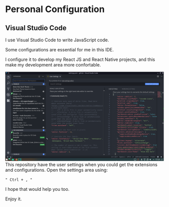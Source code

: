# Personal Configuration
## Visual Studio Code
I use Visual Studio Code to write JavaScript code.

Some configurations are essential for me in this IDE.

I configure it to develop my React JS and React Native projects, and this make my development area more confortable.

![alt text](https://github.com/bdouram/My-Personal-VSCode-Configuration/blob/master/image.png)
This repository have the user settings when you could get the extensions and configurations. Open the settings area using:

```
" Ctrl + , "
```

I hope that would help you too.

Enjoy it.
